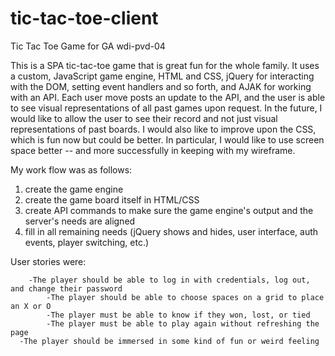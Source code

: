 # tic-tac-toe-client
Tic Tac Toe Game for GA wdi-pvd-04

This is a SPA tic-tac-toe game that is great fun for the whole family. It uses a custom, JavaScript game engine, HTML and CSS, jQuery for
interacting with the DOM, setting event handlers and so forth, and AJAK for working with an API. Each user move posts an update to the API, 
and the user is able to see visual representations of all past games upon request. In the future, I would like to allow the user to see
their record and not just visual representations of past boards. I would also like to improve upon the CSS, which is fun now but could be better. 
In particular, I would like to use screen space better -- and more successfully in keeping with my wireframe. 

My work flow was as follows:

1) create the game engine
2) create the game board itself in HTML/CSS
3) create API commands to make sure the game engine's output and the server's needs are aligned
4) fill in all remaining needs (jQuery shows and hides, user interface, auth events, player switching, etc.)

User stories were:

	    -The player should be able to log in with credentials, log out, and change their password
			-The player should be able to choose spaces on a grid to place an X or O
			-The player must be able to know if they won, lost, or tied
			-The player must be able to play again without refreshing the page
      -The player should be immersed in some kind of fun or weird feeling 


			
